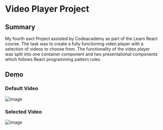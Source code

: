# Video Player Project
## Summary
My fourth eact Project assisted by Codeacademy as part of the Learn React course. The task was to create a fully functioning video player with a selection of videos to choose from. The functionality of the video player was split into one container component and two presentational components which follows React programming pattern rules.
## Demo
### Default Video

![image](https://github.com/user-attachments/assets/e4df0685-00ee-4066-ba45-9a3b7bf1332f)

### Selected Video

![image](https://github.com/user-attachments/assets/a2c50f88-ae3c-4fe6-8e85-b9a7186b613e)
